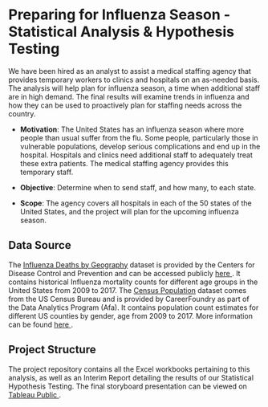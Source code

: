 # Preparing for Influenza Season - Statistical Analysis & Hypothesis Testing
We have been hired as an analyst to assist a medical staffing agency that provides temporary workers to clinics and hospitals on an as-needed basis. The analysis will help plan for influenza season, a time when additional staff are in high demand. The final results will examine trends in influenza and how they can be used to proactively plan for staffing needs across the country.

* <b>Motivation</b>: The United States has an influenza season where more people than usual suffer from the flu. Some people, particularly those in vulnerable populations, develop serious complications and end up in the hospital. Hospitals and clinics need additional staff to adequately treat these extra patients. The medical staffing agency provides this temporary staff.

* <b>Objective</b>: Determine when to send staff, and how many, to each state.

* <b>Scope</b>: The agency covers all hospitals in each of the 50 states of the United States, and the project will plan for the upcoming influenza season.

## Data Source
The <ins>Influenza Deaths by Geography</ins> </a>dataset is provided by the Centers for Disease Control and Prevention and can be accessed publicly <a href="https://wonder.cdc.gov/ucd-icd10.html"> here </a>. It contains historical Influenza mortality counts for different age groups in the United States from 2009 to 2017.
The <ins>Census Population</ins> </a>dataset comes from the US Census Bureau and is provided by CareerFoundry as part of the Data Analytics Program (Afa). It contains population count estimates for different US counties by gender, age from 2009 to 2017. More information can be found <a href="https://www.census.gov/data/datasets/time-series/demo/popest/2020s-national-detail.html"> here </a>.

## Project Structure
The project repository contains all the Excel workbooks pertaining to this analysis, as well as an Interim Report detailing the results of our Statistical Hypothesis Testing. The final storyboard presentation can be viewed on <a href="https://public.tableau.com/app/profile/aymen.touihri/viz/_PreparingforInfluenzaSeasonStoryboard_v2/DataStory">Tableau Public </a>.
